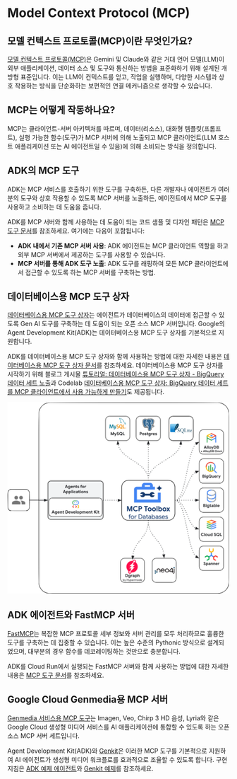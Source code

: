 # Model Context Protocol (MCP)

## 모델 컨텍스트 프로토콜(MCP)이란 무엇인가요?

[모델 컨텍스트 프로토콜(MCP)](https://modelcontextprotocol.io/introduction)은 Gemini 및 Claude와 같은 거대 언어 모델(LLM)이 외부 애플리케이션, 데이터 소스 및 도구와 통신하는 방법을 표준화하기 위해 설계된 개방형 표준입니다. 이는 LLM이 컨텍스트를 얻고, 작업을 실행하며, 다양한 시스템과 상호 작용하는 방식을 단순화하는 보편적인 연결 메커니즘으로 생각할 수 있습니다.

## MCP는 어떻게 작동하나요?

MCP는 클라이언트-서버 아키텍처를 따르며, 데이터(리소스), 대화형 템플릿(프롬프트), 실행 가능한 함수(도구)가 MCP 서버에 의해 노출되고 MCP 클라이언트(LLM 호스트 애플리케이션 또는 AI 에이전트일 수 있음)에 의해 소비되는 방식을 정의합니다.

## ADK의 MCP 도구

ADK는 MCP 서비스를 호출하기 위한 도구를 구축하든, 다른 개발자나 에이전트가 여러분의 도구와 상호 작용할 수 있도록 MCP 서버를 노출하든, 에이전트에서 MCP 도구를 사용하고 소비하는 데 도움을 줍니다.

ADK를 MCP 서버와 함께 사용하는 데 도움이 되는 코드 샘플 및 디자인 패턴은 [MCP 도구 문서](../tools/mcp-tools.md)를 참조하세요. 여기에는 다음이 포함됩니다:

-   **ADK 내에서 기존 MCP 서버 사용**: ADK 에이전트는 MCP 클라이언트 역할을 하고 외부 MCP 서버에서 제공하는 도구를 사용할 수 있습니다.
-   **MCP 서버를 통해 ADK 도구 노출**: ADK 도구를 래핑하여 모든 MCP 클라이언트에서 접근할 수 있도록 하는 MCP 서버를 구축하는 방법.

## 데이터베이스용 MCP 도구 상자

[데이터베이스용 MCP 도구 상자](https://github.com/googleapis/genai-toolbox)는 에이전트가 데이터베이스의 데이터에 접근할 수 있도록 Gen AI 도구를 구축하는 데 도움이 되는 오픈 소스 MCP 서버입니다. Google의 Agent Development Kit(ADK)는 데이터베이스용 MCP 도구 상자를 기본적으로 지원합니다.

ADK를 데이터베이스용 MCP 도구 상자와 함께 사용하는 방법에 대한 자세한 내용은 [데이터베이스용 MCP 도구 상자 문서](../tools/google-cloud-tools.md#toolbox-tools-for-databases)를 참조하세요. 데이터베이스용 MCP 도구 상자를 시작하기 위해 블로그 게시물 [튜토리얼: 데이터베이스용 MCP 도구 상자 - BigQuery 데이터 세트 노출](https://medium.com/google-cloud/tutorial-mcp-toolbox-for-databases-exposing-big-query-datasets-9321f0064f4e)과 Codelab [데이터베이스용 MCP 도구 상자: BigQuery 데이터 세트를 MCP 클라이언트에서 사용 가능하게 만들기](https://codelabs.developers.google.com/mcp-toolbox-bigquery-dataset?hl=en#0)도 제공됩니다.

![GenAI 도구 상자](../assets/mcp_db_toolbox.png)

## ADK 에이전트와 FastMCP 서버

[FastMCP](https://github.com/jlowin/fastmcp)는 복잡한 MCP 프로토콜 세부 정보와 서버 관리를 모두 처리하므로 훌륭한 도구를 구축하는 데 집중할 수 있습니다. 이는 높은 수준의 Pythonic 방식으로 설계되었으며, 대부분의 경우 함수를 데코레이팅하는 것만으로 충분합니다.

ADK를 Cloud Run에서 실행되는 FastMCP 서버와 함께 사용하는 방법에 대한 자세한 내용은 [MCP 도구 문서](../tools/mcp-tools.md)를 참조하세요.

## Google Cloud Genmedia용 MCP 서버

[Genmedia 서비스용 MCP 도구](https://github.com/GoogleCloudPlatform/vertex-ai-creative-studio/tree/main/experiments/mcp-genmedia)는 Imagen, Veo, Chirp 3 HD 음성, Lyria와 같은 Google Cloud 생성형 미디어 서비스를 AI 애플리케이션에 통합할 수 있도록 하는 오픈 소스 MCP 서버 세트입니다.

Agent Development Kit(ADK)와 [Genkit](https://genkit.dev/)은 이러한 MCP 도구를 기본적으로 지원하여 AI 에이전트가 생성형 미디어 워크플로를 효과적으로 조율할 수 있도록 합니다. 구현 지침은 [ADK 예제 에이전트](https://github.com/GoogleCloudPlatform/vertex-ai-creative-studio/tree/main/experiments/mcp-genmedia/sample-agents/adk)와 [Genkit 예제](https://github.com/GoogleCloudPlatform/vertex-ai-creative-studio/tree/main/experiments/mcp-genmedia/sample-agents/genkit)를 참조하세요.